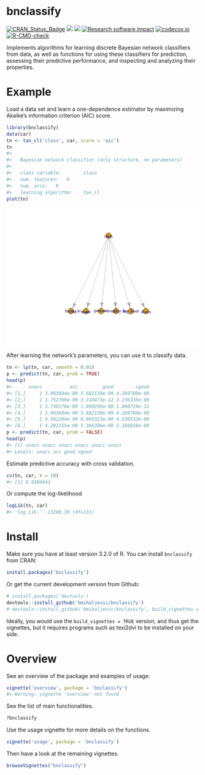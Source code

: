 # bnclassify

[![CRAN_Status_Badge](https://www.r-pkg.org/badges/version/bnclassify)](https://cran.r-project.org/package=bnclassify)
![](https://cranlogs.r-pkg.org/badges/bnclassify?color=yellow)
![](https://cranlogs.r-pkg.org/badges/grand-total/bnclassify?color=yellowgreen)
[![Research software
impact](http://depsy.org/api/package/cran/bnclassify/badge.svg)](http://depsy.org/package/r/bnclassify)
[![codecov.io](https://app.codecov.io/github/bmihaljevic/bnclassify?branch=master)](https://app.codecov.io/github/bmihaljevic/bnclassify?branch=master)
[![R-CMD-check](https://github.com/bmihaljevic/bnclassify/actions/workflows/R-CMD-check.yaml/badge.svg)](https://github.com/bmihaljevic/bnclassify/actions/workflows/R-CMD-check.yaml)

Implements algorithms for learning discrete Bayesian network classifiers
from data, as well as functions for using these classifiers for
prediction, assessing their predictive performance, and inspecting and
analyzing their properties.

# Example

Load a data set and learn a one-dependence estimator by maximizing
Akaike’s information criterion (AIC) score.

``` r
library(bnclassify)
data(car)
tn <- tan_cl('class', car, score = 'aic')
tn
#> 
#>   Bayesian network classifier (only structure, no parameters)
#> 
#>   class variable:        class 
#>   num. features:   6 
#>   num. arcs:   9 
#>   learning algorithm:    tan_cl
plot(tn)
```

![](man/figures/README-unnamed-chunk-2-1.png)

After learning the network’s parameters, you can use it to classify
data.

``` r
tn <- lp(tn, car, smooth = 0.01)
p <- predict(tn, car, prob = TRUE)
head(p)
#>      unacc          acc         good        vgood
#> [1,]     1 3.963694e-09 5.682130e-09 4.269700e-09
#> [2,]     1 1.752769e-09 3.310473e-12 3.236335e-09
#> [3,]     1 3.730170e-09 1.090296e-08 1.800719e-12
#> [4,]     1 3.963694e-09 5.682130e-09 4.269700e-09
#> [5,]     1 4.562294e-09 6.965323e-09 4.536532e-09
#> [6,]     1 4.281155e-09 5.366306e-09 5.168828e-09
p <- predict(tn, car, prob = FALSE)
head(p)
#> [1] unacc unacc unacc unacc unacc unacc
#> Levels: unacc acc good vgood
```

Estimate predictive accuracy with cross validation.

``` r
cv(tn, car, k = 10)
#> [1] 0.9386641
```

Or compute the log-likelihood

``` r
logLik(tn, car)
#> 'log Lik.' -13280.39 (df=131)
```

# Install

Make sure you have at least version 3.2.0 of R. You can install
`bnclassify` from CRAN:

``` r
install.packages('bnclassify')
```

Or get the current development version from Github:

``` r
# install.packages('devtools')
devtools::install_github('bmihaljevic/bnclassify')
# devtools::install_github('bmihaljevic/bnclassify', build_vignettes = TRUE)
```

Ideally, you would use the `build_vignettes = TRUE` version, and thus
get the vignettes, but it requires programs such as texi2dvi to be
installed on your side.

# Overview

See an overview of the package and examples of usage:

``` r
vignette('overview', package = 'bnclassify')
#> Warning: vignette 'overview' not found
```

See the list of main functionalities.

``` r
?bnclassify
```

Use the usage vignette for more details on the functions.

``` r
vignette('usage', package = 'bnclassify')
```

Then have a look at the remaining vignettes.

``` r
browseVignettes("bnclassify")
```
